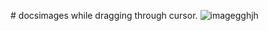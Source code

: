 
#   d o c s images while dragging through cursor.
 
 ![imagegghjh](https://github.com/AasthaSuryavanshi/docs/assets/127786788/f6aec498-354e-4c0a-a9fd-48a5c896a268)
